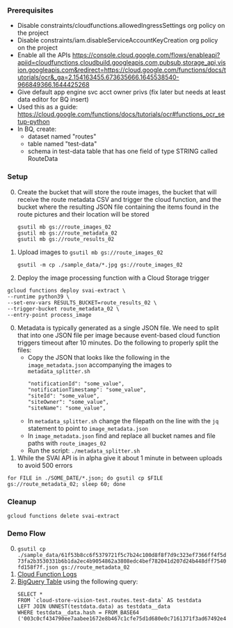 ### Prerequisites

* Disable constraints/cloudfunctions.allowedIngressSettings org policy on the project
* Disable constraints/iam.disableServiceAccountKeyCreation org policy on the project
* Enable all the APIs https://console.cloud.google.com/flows/enableapi?apiid=cloudfunctions,cloudbuild.googleapis.com,pubsub,storage_api,vision.googleapis.com&redirect=https://cloud.google.com/functions/docs/tutorials/ocr&_ga=2.154163455.673635666.1645538540-966849366.1644425268
* Give default app engine svc acct owner privs (fix later but needs at least data editor for BQ insert)
* Used this as a guide: https://cloud.google.com/functions/docs/tutorials/ocr#functions_ocr_setup-python
* In BQ, create:
  * dataset named "routes"
  * table named "test-data"
  * schema in test-data table that has one field of type STRING called RouteData

### Setup

0. Create the bucket that will store the route images, the bucket that will receive the route metadata CSV and trigger the cloud function, and the bucket where the resulting JSON file containing the items found in the route pictures and their location will be stored
    ```
    gsutil mb gs://route_images_02
    gsutil mb gs://route_metadata_02
    gsutil mb gs://route_results_02
    ```
0. Upload images to `gsutil mb gs://route_images_02`
    ```
    gsutil -m cp ./sample_data/*.jpg gs://route_images_02
    ```
0. Deploy the image processing function with a Cloud Storage trigger
```
gcloud functions deploy svai-extract \
--runtime python39 \
--set-env-vars RESULTS_BUCKET=route_results_02 \
--trigger-bucket route_metadata_02 \
--entry-point process_image
```
0. Metadata is typically generated as a single JSON file. We need to split that into one JSON file per image because event-based cloud function triggers timeout after 10 minutes. Do the following to properly split the files:
    * Copy the JSON that looks like the following in the `image_metadata.json` accompanying the images to `metadata_splitter.sh`
        ```
        "notificationId": "some_value",
        "notificationTimestamp": "some_value",
        "siteId": "some_value",
        "siteOwner": "some_value",
        "siteName": "some_value",
        ```
    * In `metadata_splitter.sh` change the filepath on the line with the `jq` statement to point to `image_metadata.json`
    * In `image_metadata.json` find and replace all bucket names and file paths with `route_images_02`
    * Run the script: `./metadata_splitter.sh`
0. While the SVAI API is in alpha give it about 1 minute in between uploads to avoid 500 errors
```
for FILE in ./SOME_DATE/*.json; do gsutil cp $FILE gs://route_metadata_02; sleep 60; done
```

### Cleanup
`gcloud functions delete svai-extract`

### Demo Flow
0. `gsutil cp ./sample_data/61f53b8cc6f5379721f5c7b24c100d8f8f7d9c323ef7366ff4f5d73fa2b3530331b6b1da2ec4b9054862a3808edc4bef782041d207d24b448dff7540fd158f7f.json gs://route_metadata_02`
0. [Cloud Function Logs](https://console.cloud.google.com/functions/details/us-central1/svai-extract?env=gen1&project=cloud-store-vision-test&tab=logs)
0. [BigQuery Table](https://console.cloud.google.com/bigquery?referrer=search&project=cloud-store-vision-test&d=routes&p=cloud-store-vision-test&t=test-data&page=table&ws=!1m5!1m4!4m3!1scloud-store-vision-test!2sroutes!3stest-data) using the following query:
    ```
    SELECT *
    FROM `cloud-store-vision-test.routes.test-data` AS testdata
    LEFT JOIN UNNEST(testdata.data) as testdata__data
    WHERE testdata__data.hash = FROM_BASE64 ('003c0cf434790ee7aabee1672e8b467c1cfe75d1d680e0c7161371f3ad67492e476c175be00f8a8107365c1aeb32621d8e8c2b92568e1ec073f7e15b8c7d1a35')
    ```
        
